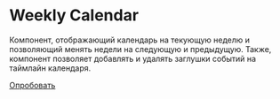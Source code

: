 # Weekly Calendar

Компонент, отображающий календарь на текующую неделю и позволяющий менять недели на следующую и предыдущую. Также, компонент позволяет добавлять и удалять заглушки событий на таймлайн календаря.

[Опробовать](link)
